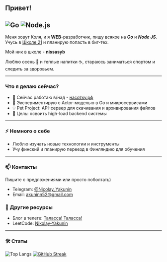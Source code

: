 ## Привет!
![Go](https://img.shields.io/badge/Go-00ADD8?style=flat-square&logo=go&logoColor=white)
![Node.js](https://img.shields.io/badge/Node.js-339933?style=flat-square&logo=node.js&logoColor=white)
---
Меня зовут Коля, и я **WEB**-разработчик, пишу всякое на **_Go_** и **_Node JS_**. Учусь в [Школе 21](https://21-school.ru/) и планирую попасть в биг-тех.

Мой ник в школе - **nissasyb**

Люблю осень 🍂 и теплые напитки ☕, стараюсь заниматься спортом и следить за здоровьем.

---
### Что я делаю сейчас?

- 🔭 Сейчас работаю в/над - [насотку.рф](https://насотку.рф)
- 🌱 Экспериментирую с Actor-моделью в Go и микросервисами
- 💡 Pet Project: API-сервер для скачивания и архивирования файлов
- 🎯 Цель: освоить high-load backend системы

---
### ⚡ Немного о себе
- Люблю изучать новые технологии и инструменты
- Учу финский и планирую переезд в Финляндию для обучения
---
### 📫 Контакты

Пишите с предложениями или просто поболтать)
- Telegram: [@Nicolay_Yakunin](https://t.me/Nicolay_Yakunin)
- Email: akuninn52@gmail.com
### 📓 Другие ресурсы
- Блог в телеге: [Таласса! Таласса!](https://t.me/+tUCmnS5UtvQwMzky)
- LeetCode: [Nikolay-Yakunin](https://leetcode.com/u/k72mGhNnfs/)
---
### 🛠 Статы
![Top Langs](https://github-readme-stats.vercel.app/api/top-langs/?username=Nikolay-Yakunin&layout=compact)
[![GitHub Streak](https://streak-stats.demolab.com?user=Nikolay-Yakunin&hide_border=true&border_radius=10&locale=ru&short_numbers=true&mode=weekly&card_width=400&card_height=90)](https://git.io/streak-stats)
